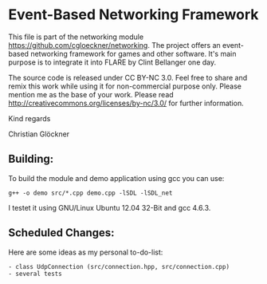 Event-Based Networking Framework
============================

This file is part of the networking module https://github.com/cgloeckner/networking. The project offers an event-based networking framework for games and other software. It's main purpose is to integrate it into FLARE by Clint Bellanger one day.

The source code is released under CC BY-NC 3.0. Feel free to share and remix this work while using it for non-commercial purpose only. Please mention me as the base of your work. Please read http://creativecommons.org/licenses/by-nc/3.0/ for further information.

Kind regards

Christian Glöckner


Building:
--------

To build the module and demo application using gcc you can use:

	g++ -o demo src/*.cpp demo.cpp -lSDL -lSDL_net

I testet it using GNU/Linux Ubuntu 12.04 32-Bit and gcc 4.6.3.


Scheduled Changes:
----------------

Here are some ideas as my personal to-do-list:

    - class UdpConnection (src/connection.hpp, src/connection.cpp)
    - several tests

